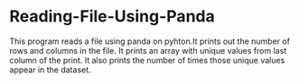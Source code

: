 # Reading-File-Using-Panda

This program reads a file using panda on pyhton.It  prints out the number of rows and columns in the file. It prints an array with unique values from last column of the print. It also prints the number of times those unique values appear in the dataset. 
